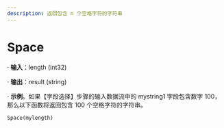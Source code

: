 ```yaml
---
description: 返回包含 n 个空格字符的字符串
---
```


# Space

· **输入**：length (int32)

· **输出**：result (string)

· **示例**。如果【字段选择】步骤的输入数据流中的 mystring1 字段包含数字 100，那么以下函数将返回包含 100 个空格字符的字符串。

`Space(mylength)`

